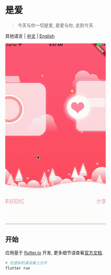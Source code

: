 # 是爱

> 今天与你一切是爱, 是爱与你, 走到今天.

其他语言 | [中文](./README.zh-CN.md) | [English](./README.md)

![](./doc/preview.gif)

## 开始

应用基于 [flutter.io](https://flutter.io/) 开发, 更多细节请查看[官方文档](https://flutter.io/docs/). 

```bash
# 在虚拟机或设备上允许
flutter run
```
